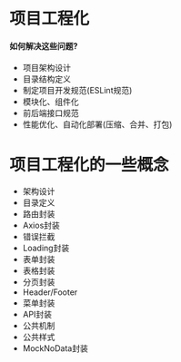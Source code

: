 # 项目工程化

#### 如何解决这些问题?
- 项目架构设计
- 目录结构定义
- 制定项目开发规范(ESLint规范)
- 模块化、组件化
- 前后端接口规范
- 性能优化、自动化部署(压缩、合并、打包)


# 项目工程化的一些概念
- 架构设计
- 目录定义
- 路由封装
- Axios封装
- 错误拦截
- Loading封装
- 表单封装
- 表格封装
- 分页封装
- Header/Footer
- 菜单封装
- API封装
- 公共机制
- 公共样式
- MockNoData封装



































